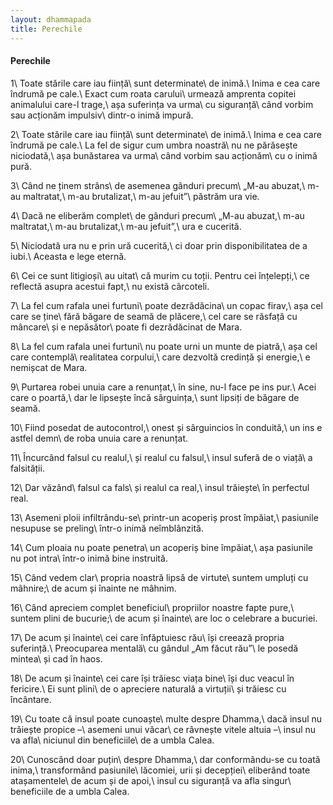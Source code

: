 ```yaml
---
layout: dhammapada
title: Perechile
---
```

#### Perechile

1\\
Toate stările care iau ființă\\
sunt determinate\\
de inimă.\\
Inima e cea care îndrumă pe cale.\\
Exact cum roata carului\\
urmează amprenta copitei animalului care-l trage,\\
așa suferința va urma\\
cu siguranță\\
când vorbim sau acționăm impulsiv\\
dintr-o inimă impură.

2\\
Toate stările care iau ființă\\
sunt determinate\\
de inimă.\\
Inima e cea care îndrumă pe cale.\\
La fel de sigur cum umbra noastră\\
nu ne părăsește niciodată,\\
așa bunăstarea va urma\\
când vorbim sau acționăm\\
cu o inimă pură.

3\\
Când ne ținem strâns\\
de asemenea gânduri precum\\
„M-au abuzat,\\
m-au maltratat,\\
m-au brutalizat,\\
m-au jefuit”\\
păstrăm ura vie.

4\\
Dacă ne eliberăm complet\\
de gânduri precum\\
„M-au abuzat,\\
m-au maltratat,\\
m-au brutalizat,\\
m-au jefuit”,\\
ura e cucerită.

5\\
Niciodată ura nu e prin ură cucerită,\\
ci doar prin disponibilitatea de a iubi.\\
Aceasta e lege eternă.

6\\
Cei ce sunt litigioși\\
au uitat\\
că murim cu toții.
Pentru cei înțelepți,\\
ce reflectă asupra acestui fapt,\\
nu există cârcoteli.

7\\
La fel cum rafala unei furtuni\\
poate dezrădăcina\\
un copac firav,\\
așa cel care se ține\\
fără băgare de seamă de plăcere,\\
cel care se răsfață cu mâncare\\
și e nepăsător\\
poate fi dezrădăcinat de Mara.

8\\
La fel cum rafala unei furtuni\\
nu poate urni un munte de piatră,\\
așa cel care contemplă\\
realitatea corpului,\\
care dezvoltă credință și energie,\\
e nemișcat de Mara.

9\\
Purtarea robei unuia care a renunțat,\\
în sine, nu-l face pe ins pur.\\
Acei care o poartă,\\
dar le lipsește încă sârguința,\\
sunt lipsiți de băgare de seamă.

10\\
Fiind posedat de autocontrol,\\
onest și sârguincios în conduită,\\
un ins e astfel demn\\
de roba unuia care a renunțat.

11\\
Încurcând falsul cu realul,\\
și realul cu falsul,\\
insul suferă de o viață\\
a falsității.

12\\
Dar văzând\\
falsul ca fals\\
și realul ca real,\\
insul trăiește\\
în perfectul real.

13\\
Asemeni ploii infiltrându-se\\
printr-un acoperiș prost împăiat,\\
pasiunile nesupuse se preling\\
într-o inimă neîmblânzită.

14\\
Cum ploaia nu poate penetra\\
un acoperiș bine împăiat,\\
așa pasiunile nu pot intra\\
într-o inimă bine instruită.

15\\
Când vedem clar\\
propria noastră lipsă de virtute\\
suntem umpluți cu mâhnire;\\
de acum și înainte ne mâhnim.

16\\
Când apreciem complet beneficiul\\
propriilor noastre fapte pure,\\
suntem plini de bucurie;\\
de acum și înainte\\
are loc o celebrare a bucuriei.

17\\
De acum și înainte\\
cei care înfăptuiesc rău\\
își creează propria suferință.\\
Preocuparea mentală\\
cu gândul „Am făcut rău”\\
le posedă mintea\\
și cad în haos.

18\\
De acum și înainte\\
cei care își trăiesc viața bine\\
își duc veacul în fericire.\\
Ei sunt plini\\
de o apreciere naturală a virtuții\\
și trăiesc cu încântare.

19\\
Cu toate că insul poate cunoaște\\
multe despre Dhamma,\\
dacă insul nu trăiește propice –\\
asemeni unui văcar\\
ce râvnește vitele altuia –\\
insul nu va afla\\
niciunul din beneficiile\\
de a umbla Calea.

20\\
Cunoscând doar puțin\\
despre Dhamma,\\
dar conformându-se cu toată inima,\\
transformând pasiunile\\
lăcomiei, urii și decepției\\
eliberând toate atașamentele\\
de acum și de apoi,\\
insul cu siguranță va afla singur\\
beneficiile de a umbla Calea.
